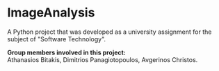 # ImageAnalysis
A Python project that was developed as a university assignment for the subject of "Software Technology".

 **Group members involved in this project:**<br>
 Athanasios Bitakis, Dimitrios Panagiotopoulos, Avgerinos Christos.

